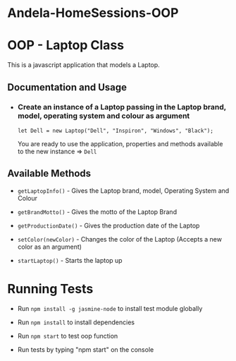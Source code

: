 # Andela-HomeSessions-OOP

# OOP - Laptop Class
This is a javascript application that models a Laptop.


## Documentation and Usage

* ### Create an instance of a Laptop passing in the Laptop brand, model, operating system and colour as argument
    `let Dell = new Laptop("Dell", "Inspiron", "Windows", "Black");`
    
    You are ready to use the application, properties and methods available to the new instance => `Dell`

## Available Methods
* `getLaptopInfo()`    - Gives the Laptop brand, model, Operating System and Colour

* `getBrandMotto()`   - Gives the motto of the Laptop Brand

* `getProductionDate()`  - Gives the production date of the Laptop

* `setColor(newColor)` - Changes the color of the Laptop (Accepts a new color as an argument)

* `startLaptop()`    - Starts the laptop up


# Running Tests

* Run `npm install -g jasmine-node` to install test module globally
* Run `npm install` to install dependencies
* Run `npm start` to test oop function

* Run tests by typing "npm start" on the console 